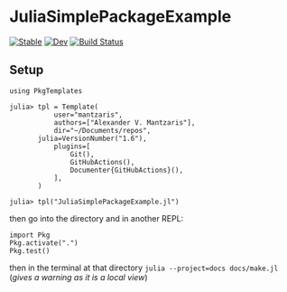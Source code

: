 # JuliaSimplePackageExample

[![Stable](https://img.shields.io/badge/docs-stable-blue.svg)](https://mantzaris.github.io/JuliaSimplePackageExample.jl/stable/)
[![Dev](https://img.shields.io/badge/docs-dev-blue.svg)](https://mantzaris.github.io/JuliaSimplePackageExample.jl/dev/)
[![Build Status](https://github.com/mantzaris/JuliaSimplePackageExample.jl/actions/workflows/CI.yml/badge.svg?branch=main)](https://github.com/mantzaris/JuliaSimplePackageExample.jl/actions/workflows/CI.yml?query=branch%3Amain)

## Setup

```
using PkgTemplates

julia> tpl = Template(
           user="mantzaris",
           authors=["Alexander V. Mantzaris"],
           dir="~/Documents/repos",
	   julia=VersionNumber("1.6"),
           plugins=[
               Git(),
               GitHubActions(),
               Documenter{GitHubActions}(),
           ],
       )

julia> tpl("JuliaSimplePackageExample.jl")
```

then go into the directory and in another REPL:

```
import Pkg
Pkg.activate(".")
Pkg.test()
```

then in the terminal at that directory `julia --project=docs docs/make.jl` (_gives a warning as it is a local view_)
